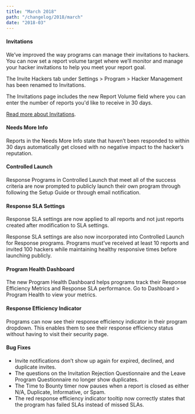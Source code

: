 ```yaml
---
title: "March 2018"
path: "/changelog/2018/march"
date: "2018-03"
---
```


#### Invitations
We’ve improved the way programs can manage their invitations to hackers. You can now set a report volume target where we’ll monitor and manage your hacker invitations to help you meet your report goal.

The Invite Hackers tab under Settings > Program > Hacker Management has been renamed to Invitations.  

The Invitations page includes the new Report Volume field where you can enter the number of reports you'd like to receive in 30 days.

[Read more about Invitations](https://hacker0x01.github.io/docs.hackerone.com/hackers/invitations.html).

#### Needs More Info
Reports in the Needs More Info state that haven’t been responded to within 30 days automatically get closed with no negative impact to the hacker’s reputation.

#### Controlled Launch
Response Programs in Controlled Launch that meet all of the success criteria are now prompted to publicly launch their own program through following the Setup Guide or through email notification.

#### Response SLA Settings
Response SLA settings are now applied to all reports and not just reports created after modification to SLA settings.

Response SLA settings are also now incorporated into Controlled Launch for Response programs. Programs must’ve received at least 10 reports and invited 100 hackers while maintaining healthy responsive times before launching publicly.

#### Program Health Dashboard
The new Program Health Dashboard helps programs track their Response Efficiency Metrics and Response SLA performance. Go to Dashboard > Program Health to view your metrics.

#### Response Efficiency Indicator
Programs can now see their response efficiency indicator in their program dropdown. This enables them to see their response efficiency status without having to visit their security page.

#### Bug Fixes
* Invite notifications don’t show up again for expired, declined, and duplicate invites.
* The questions on the Invitation Rejection Questionnaire and the Leave Program Questionnaire no longer show duplicates.
* The Time to Bounty timer now pauses when a report is closed as either N/A, Duplicate, Informative, or Spam.
* The red response efficiency indicator tooltip now correctly states that the program has failed SLAs instead of missed SLAs.
